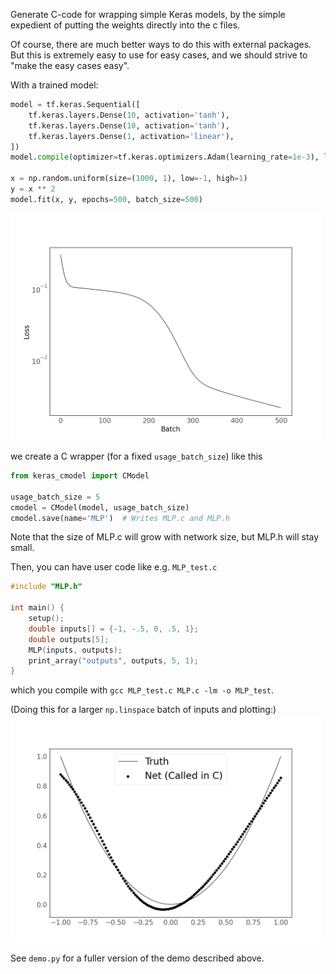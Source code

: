 Generate C-code for wrapping simple Keras models, by the simple expedient of putting the weights directly into the c files.

Of course, there are much better ways to do this with external packages. But this is extremely easy to use for easy cases, and we should strive to "make the easy cases easy".

With a trained model:
```python
model = tf.keras.Sequential([
    tf.keras.layers.Dense(10, activation='tanh'),
    tf.keras.layers.Dense(10, activation='tanh'),
    tf.keras.layers.Dense(1, activation='linear'),
])
model.compile(optimizer=tf.keras.optimizers.Adam(learning_rate=1e-3), loss='mse')

x = np.random.uniform(size=(1000, 1), low=-1, high=1)
y = x ** 2
model.fit(x, y, epochs=500, batch_size=500)
```
<img src="mlp_training.png" width=500px />

we create a C wrapper (for a fixed `usage_batch_size`) like this
```python
from keras_cmodel import CModel

usage_batch_size = 5
cmodel = CModel(model, usage_batch_size)
cmodel.save(name='MLP')  # Writes MLP.c and MLP.h
```

Note that the size of MLP.c will grow with network size, but MLP.h will stay small.

Then, you can have user code like e.g. `MLP_test.c`
```C
#include "MLP.h"

int main() {
    setup();
    double inputs[] = {-1, -.5, 0, .5, 1};
    double outputs[5];
    MLP(inputs, outputs);
    print_array("outputs", outputs, 5, 1);
}
```
which you compile with `gcc MLP_test.c MLP.c -lm -o MLP_test`.

(Doing this for a larger `np.linspace` batch of inputs and plotting:)
<img src="mlp_result.png" width=500px />

See `demo.py` for a fuller version of the demo described above.

